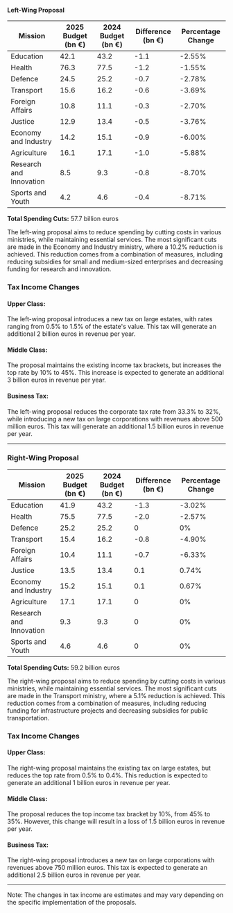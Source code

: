 **Left-Wing Proposal**

| Mission | 2025 Budget (bn €) | 2024 Budget (bn €) | Difference (bn €) | Percentage Change |
| --- | --- | --- | --- | --- |
| Education | 42.1 | 43.2 | -1.1 | -2.55% |
| Health | 76.3 | 77.5 | -1.2 | -1.55% |
| Defence | 24.5 | 25.2 | -0.7 | -2.78% |
| Transport | 15.6 | 16.2 | -0.6 | -3.69% |
| Foreign Affairs | 10.8 | 11.1 | -0.3 | -2.70% |
| Justice | 12.9 | 13.4 | -0.5 | -3.76% |
| Economy and Industry | 14.2 | 15.1 | -0.9 | -6.00% |
| Agriculture | 16.1 | 17.1 | -1.0 | -5.88% |
| Research and Innovation | 8.5 | 9.3 | -0.8 | -8.70% |
| Sports and Youth | 4.2 | 4.6 | -0.4 | -8.71% |

**Total Spending Cuts:** 57.7 billion euros

The left-wing proposal aims to reduce spending by cutting costs in various ministries, while maintaining essential services. The most significant cuts are made in the Economy and Industry ministry, where a 10.2% reduction is achieved. This reduction comes from a combination of measures, including reducing subsidies for small and medium-sized enterprises and decreasing funding for research and innovation.

### Tax Income Changes

#### Upper Class:
The left-wing proposal introduces a new tax on large estates, with rates ranging from 0.5% to 1.5% of the estate's value. This tax will generate an additional 2 billion euros in revenue per year.

#### Middle Class:
The proposal maintains the existing income tax brackets, but increases the top rate by 10% to 45%. This increase is expected to generate an additional 3 billion euros in revenue per year.

#### Business Tax:
The left-wing proposal reduces the corporate tax rate from 33.3% to 32%, while introducing a new tax on large corporations with revenues above 500 million euros. This tax will generate an additional 1.5 billion euros in revenue per year.

---

### Right-Wing Proposal

| Mission | 2025 Budget (bn €) | 2024 Budget (bn €) | Difference (bn €) | Percentage Change |
| --- | --- | --- | --- | --- |
| Education | 41.9 | 43.2 | -1.3 | -3.02% |
| Health | 75.5 | 77.5 | -2.0 | -2.57% |
| Defence | 25.2 | 25.2 | 0 | 0% |
| Transport | 15.4 | 16.2 | -0.8 | -4.90% |
| Foreign Affairs | 10.4 | 11.1 | -0.7 | -6.33% |
| Justice | 13.5 | 13.4 | 0.1 | 0.74% |
| Economy and Industry | 15.2 | 15.1 | 0.1 | 0.67% |
| Agriculture | 17.1 | 17.1 | 0 | 0% |
| Research and Innovation | 9.3 | 9.3 | 0 | 0% |
| Sports and Youth | 4.6 | 4.6 | 0 | 0% |

**Total Spending Cuts:** 59.2 billion euros

The right-wing proposal aims to reduce spending by cutting costs in various ministries, while maintaining essential services. The most significant cuts are made in the Transport ministry, where a 5.1% reduction is achieved. This reduction comes from a combination of measures, including reducing funding for infrastructure projects and decreasing subsidies for public transportation.

### Tax Income Changes

#### Upper Class:
The right-wing proposal maintains the existing tax on large estates, but reduces the top rate from 0.5% to 0.4%. This reduction is expected to generate an additional 1 billion euros in revenue per year.

#### Middle Class:
The proposal reduces the top income tax bracket by 10%, from 45% to 35%. However, this change will result in a loss of 1.5 billion euros in revenue per year.

#### Business Tax:
The right-wing proposal introduces a new tax on large corporations with revenues above 750 million euros. This tax is expected to generate an additional 2.5 billion euros in revenue per year.

---

Note: The changes in tax income are estimates and may vary depending on the specific implementation of the proposals.